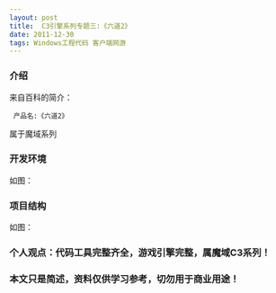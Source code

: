```yaml
---
layout: post
title:  C3引擎系列专题三:《六道2》
date: 2011-12-30
tags: Windows工程代码 客户端网游
---
```



### 介绍


来自百科的简介：

	 产品名:《六道2》


属于魔域系列


### 开发环境

如图：

### 项目结构

如图：



### 个人观点：代码工具完整齐全，游戏引擎完整，属魔域C3系列！


### 本文只是简述，资料仅供学习参考，切勿用于商业用途！